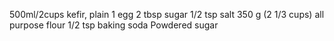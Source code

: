 500ml/2cups kefir, plain
1 egg
2 tbsp sugar
1/2 tsp salt
350 g (2 1/3 cups) all purpose flour
1/2 tsp baking soda
Powdered sugar
